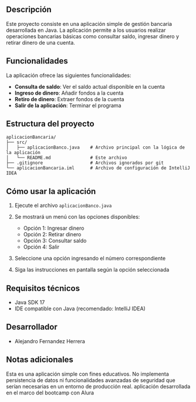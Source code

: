 ## Descripción
Este proyecto consiste en una aplicación simple de gestión bancaria desarrollada en Java. La aplicación permite a los usuarios realizar operaciones bancarias básicas como consultar saldo, ingresar dinero y retirar dinero de una cuenta.
## Funcionalidades
La aplicación ofrece las siguientes funcionalidades:
- **Consulta de saldo**: Ver el saldo actual disponible en la cuenta
- **Ingreso de dinero**: Añadir fondos a la cuenta
- **Retiro de dinero**: Extraer fondos de la cuenta
- **Salir de la aplicación**: Terminar el programa

## Estructura del proyecto
``` 
aplicacionBancaria/
├── src/
│   ├── aplicacionBanco.java    # Archivo principal con la lógica de la aplicación
│   └── README.md               # Este archivo
├── .gitignore                  # Archivos ignorados por git
└── aplicacionBancaria.iml      # Archivo de configuración de IntelliJ IDEA
```
## Cómo usar la aplicación
1. Ejecute el archivo `aplicacionBanco.java`
2. Se mostrará un menú con las opciones disponibles:
    - Opción 1: Ingresar dinero
    - Opción 2: Retirar dinero
    - Opción 3: Consultar saldo
    - Opción 4: Salir

3. Seleccione una opción ingresando el número correspondiente
4. Siga las instrucciones en pantalla según la opción seleccionada

## Requisitos técnicos
- Java SDK 17
- IDE compatible con Java (recomendado: IntelliJ IDEA)

## Desarrollador
- Alejandro Fernandez Herrera

## Notas adicionales
Esta es una aplicación simple con fines educativos. No implementa persistencia de datos ni funcionalidades avanzadas de seguridad que serían necesarias en un entorno de producción real.
aplicación desarrollada en el marco del bootcamp con Alura